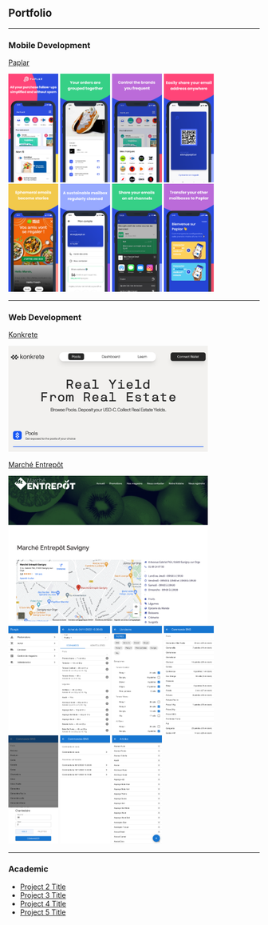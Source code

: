 ## Portfolio

---

### Mobile Development 

[Paplar](https://paplar.co)
<div>
  <img src="images/paplar/1.png" width="100"/>
  <img src="images/paplar/2.png" width="100"/>
  <img src="images/paplar/3.png" width="100"/>
  <img src="images/paplar/4.png" width="100"/>
</div>
<div>
  <img src="images/paplar/5.png" width="100"/>
  <img src="images/paplar/6.png" width="100"/>
  <img src="images/paplar/7.png" width="100"/>
  <img src="images/paplar/8.png" width="100"/>
</div>

---

### Web Development

[Konkrete](https://app.konkretedao.com/)
<div>
  <img src="images/konkrete/1.png" width="400"/>
</div>


[Marché Entrepôt](https://www.marcheentrepot.fr/)
<div>
  <img src="images/me/1.png" width="400"/>
</div>
<div>
  <img src="images/me/2.png" width="100"/>
  <img src="images/me/3.png" width="100"/>
  <img src="images/me/4.png" width="100"/>
  <img src="images/me/5.png" width="100"/>
  <img src="images/me/6.png" width="100"/>
  <img src="images/me/7.png" width="100"/>
  <img src="images/me/8.png" width="100"/>
</div>

---

### Academic

- [Project 2 Title](http://example.com/)
- [Project 3 Title](http://example.com/)
- [Project 4 Title](http://example.com/)
- [Project 5 Title](http://example.com/)
